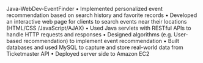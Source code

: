 Java-WebDev-EventFinder
•	Implemented personalized event recommendation based on search history and favorite records
•	Developed an interactive web page for clients to search events near their locations (HTML/CSS /JavaScript/AJAX)
•	Used Java servlets with RESTful APIs to handle HTTP requests and responses
•	Designed algorithms (e.g. User-based recommendation) to implement event recommendation
•	Built databases and used MySQL to capture and store real-world data from Ticketmaster API
•	Deployed server side to Amazon EC2

